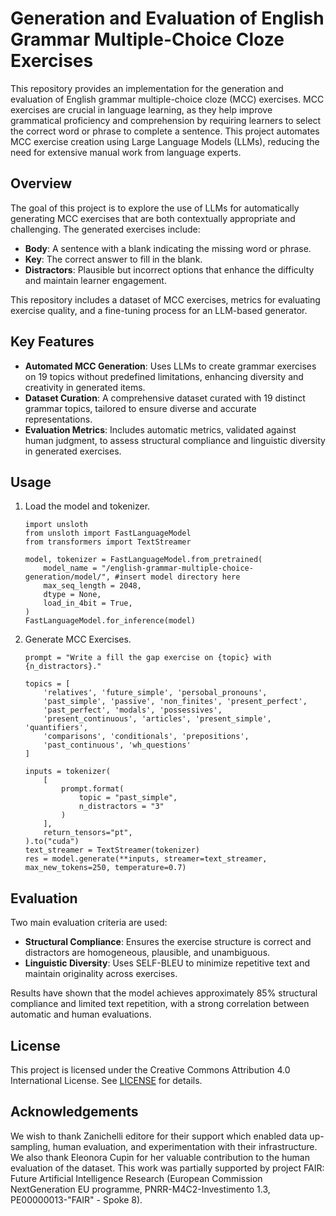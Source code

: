 # Generation and Evaluation of English Grammar Multiple-Choice Cloze Exercises

This repository provides an implementation for the generation and evaluation of English grammar multiple-choice cloze (MCC) exercises. MCC exercises are crucial in language learning, as they help improve grammatical proficiency and comprehension by requiring learners to select the correct word or phrase to complete a sentence. This project automates MCC exercise creation using Large Language Models (LLMs), reducing the need for extensive manual work from language experts.

## Overview

The goal of this project is to explore the use of LLMs for automatically generating MCC exercises that are both contextually appropriate and challenging. The generated exercises include:
- **Body**: A sentence with a blank indicating the missing word or phrase.
- **Key**: The correct answer to fill in the blank.
- **Distractors**: Plausible but incorrect options that enhance the difficulty and maintain learner engagement.

This repository includes a dataset of MCC exercises, metrics for evaluating exercise quality, and a fine-tuning process for an LLM-based generator.

## Key Features

- **Automated MCC Generation**: Uses LLMs to create grammar exercises on 19 topics without predefined limitations, enhancing diversity and creativity in generated items.
- **Dataset Curation**: A comprehensive dataset curated with 19 distinct grammar topics, tailored to ensure diverse and accurate representations.
- **Evaluation Metrics**: Includes automatic metrics, validated against human judgment, to assess structural compliance and linguistic diversity in generated exercises.

## Usage

1. Load the model and tokenizer.
   ```
   import unsloth
   from unsloth import FastLanguageModel
   from transformers import TextStreamer
   
   model, tokenizer = FastLanguageModel.from_pretrained(
       model_name = "/english-grammar-multiple-choice-generation/model/", #insert model directory here
       max_seq_length = 2048,
       dtype = None,
       load_in_4bit = True,
   )
   FastLanguageModel.for_inference(model)                                           
   ```
2. Generate MCC Exercises.
   ```
   prompt = "Write a fill the gap exercise on {topic} with {n_distractors}."

   topics = [
       'relatives', 'future_simple', 'persobal_pronouns',
       'past_simple', 'passive', 'non_finites', 'present_perfect',
       'past_perfect', 'modals', 'possessives',
       'present_continuous', 'articles', 'present_simple', 'quantifiers',
       'comparisons', 'conditionals', 'prepositions',
       'past_continuous', 'wh_questions'
   ]
   
   inputs = tokenizer(
       [
           prompt.format(
               topic = "past_simple",  
               n_distractors = "3"
           )
       ],
       return_tensors="pt",
   ).to("cuda")
   text_streamer = TextStreamer(tokenizer)
   res = model.generate(**inputs, streamer=text_streamer, max_new_tokens=250, temperature=0.7)
   ```

## Evaluation

Two main evaluation criteria are used:
- **Structural Compliance**: Ensures the exercise structure is correct and distractors are homogeneous, plausible, and unambiguous.
- **Linguistic Diversity**: Uses SELF-BLEU to minimize repetitive text and maintain originality across exercises.

Results have shown that the model achieves approximately 85% structural compliance and limited text repetition, with a strong correlation between automatic and human evaluations.

## License

This project is licensed under the Creative Commons Attribution 4.0 International License. See [LICENSE](LICENSE) for details.

## Acknowledgements

We wish to thank Zanichelli editore for their support which enabled data up-sampling, human evaluation, and experimentation with their infrastructure. 
We also thank Eleonora Cupin for her valuable contribution to the human evaluation of the dataset.
This work was partially supported by project FAIR: Future Artificial Intelligence Research (European Commission NextGeneration EU programme, PNRR-M4C2-Investimento 1.3, PE00000013-"FAIR" - Spoke 8).

